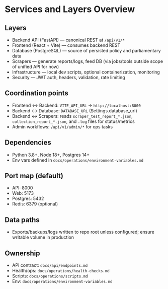 # Services and Layers Overview

## Layers
- Backend API (FastAPI) — canonical REST at `/api/v1/*`
- Frontend (React + Vite) — consumes backend REST
- Database (PostgreSQL) — source of persisted policy and parliamentary data
- Scrapers — generate reports/logs, feed DB (via jobs/tools outside scope of unified API for now)
- Infrastructure — local dev scripts, optional containerization, monitoring
- Security — JWT auth, headers, validation, rate limiting

## Coordination points
- Frontend ↔ Backend: `VITE_API_URL` → `http://localhost:8000`
- Backend ↔ Database: `DATABASE_URL` (Settings.database_url)
- Backend ↔ Scrapers: reads `scraper_test_report_*.json`, `collection_report_*.json`, and `.log` files for status/metrics
- Admin workflows: `/api/v1/admin/*` for ops tasks

## Dependencies
- Python 3.8+, Node 18+, Postgres 14+
- Env vars defined in `docs/operations/environment-variables.md`

## Port map (default)
- API: 8000
- Web: 5173
- Postgres: 5432
- Redis: 6379 (optional)

## Data paths
- Exports/backups/logs written to repo root unless configured; ensure writable volume in production

## Ownership
- API contract: `docs/api/endpoints.md`
- Health/ops: `docs/operations/health-checks.md`
- Scripts: `docs/operations/scripts.md`
- Env: `docs/operations/environment-variables.md`